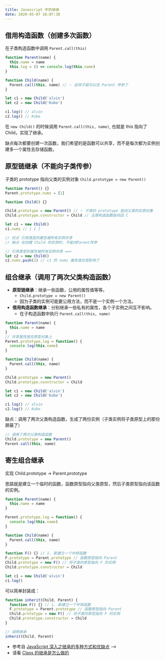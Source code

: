 ```yaml
---
title: Javascript 中的继承
date: 2020-05-07 16:07:38
---
```


## 借用构造函数（创建多次函数）

<span class='green'>在子类构造函数中调用 `Parent.call(this)` </span>

```js
function Parent(name) {
  this.name = name
  this.log = () => console.log(this.name)
}

function Child(name) {
  Parent.call(this, name) // ✨ 这样子就可以往 Parent 传参了
}

let c1 = new Child('alvin')
let c2 = new Child('Kobe')

c1.log() // alvin
c2.log() // Kobe
```

在 `new Child()` 的时候调用 `Parent.call(this, name)`, 也就是 this 指向了 Child，实现了继承。

缺点每次都要创建一次函数，我们希望的是函数可以共享，而不是每次都为实例创建多一个属性去存储函数。

## 原型链继承（不能向子类传参）

<span class='green'>子类的 prototype 指向父类的实例对象 `Child.prototype = new Parent()`</span>

```js
function Parent() {}
Parent.prototype.nums = [1]

function Child() {}

Child.prototype = new Parent() // ✨ 子类的 prototype 指向父类的实例对象
Child.prototype.constructor = Child // 注意构造函数指向回 C

let c1 = new Child()
c1.nums // [ 1 ]

// 优点 引用类型的属性被所有实例共享
// 缺点 在创建 Child 的实例时，不能向Parent传参

// 引用类型的属性被所有实例共享 ==>
let c2 = new Child()
c2.nums.push(2) // c1 的 nums 属性值也受影响了
```

## 组合继承（调用了两次父类构造函数）

- **原型链继承**：继承一些函数，公用的属性值等等。
  - `Child.prototype = new Parent()`
  - 因为子类的实例可能要公用方法，而不是一个实例一个方法。
- **借用构造函数继承**：分别继承一些私有的属性，各个子实例之间互不影响。
  - 在子构造函数中执行 `Parent.call(this, name)`

```js
function Parent(name) {
  this.name = name
}
// 共享属性放在原型对象上
Parent.prototype.log = function() {
  console.log(this.name)
}

function Child(name) {
  Parent.call(this, name)
}

Child.prototype = new Parent()
Child.prototype.constructor = Child

let c1 = new Child('alvin')
let c2 = new Child('Kobe')

c1.log() // alvin
c2.log() // Kobe
```

缺点：调用了两次父类构造函数，生成了两份实例（子类实例将子类原型上的那份屏蔽了）

```js
// 调用了两次父类构造函数
Child.prototype = new Parent()
Parent.call(this, name)
```

## 寄生组合继承

<span class='green'>实现 Child.prototype -> Parent.prototype</span>

思路就是建立一个临时的函数，函数原型指向父类原型，然后子类原型指向该函数的实例。

```js
function Parent(name) {
  this.name = name
}

Parent.prototype.log = function() {
  console.log(this.name)
}

function Child(name) {
  Parent.call(this, name)
}

function F() {} // 1. 新建立一个中转函数
F.prototype = Parent.prototype // 函数原型指向 Parent
Child.prototype = new F() // 将子类的原型指向 F 的实例
Child.prototype.constructor = Child

let c1 = new Child('alvin')
c1.log()
```

可以简单封装成：

```js
function inherit(Child, Parent) {
  function F() {} // 1. 新建立一个中转函数
  F.prototype = Parent.prototype // 函数原型指向 Parent
  Child.prototype = new F() // 将子类的原型指向 F 的实例
  Child.prototype.constructor = Child
}

// 调用继承
inherit(Child, Parent)
```

- 参考自 [JavaScript 深入之继承的多种方式和优缺点](https://github.com/mqyqingfeng/Blog/issues/16) -->
- 请看 [Class 的继承是怎么做的](../es6/class-extends.md)

